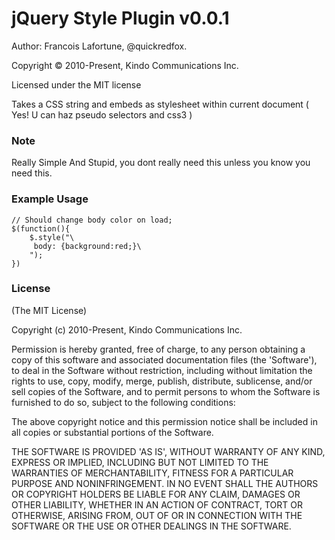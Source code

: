 # jQuery Style Plugin v0.0.1 #

Author: Francois Lafortune, @quickredfox.

Copyright &copy; 2010-Present, Kindo Communications Inc.

Licensed under the MIT license

Takes a CSS string and embeds as stylesheet within current document ( Yes! U can haz pseudo selectors and css3 )

### Note ###

Really Simple And Stupid, you dont really need this unless you know you need this. 

### Example Usage ###
    
    // Should change body color on load;
	$(function(){
	    $.style("\
	     body: {background:red;}\
	    ");	
	})
	

### License ###

(The MIT License)

Copyright (c) 2010-Present, Kindo Communications Inc.

Permission is hereby granted, free of charge, to any person obtaining
a copy of this software and associated documentation files (the
'Software'), to deal in the Software without restriction, including
without limitation the rights to use, copy, modify, merge, publish,
distribute, sublicense, and/or sell copies of the Software, and to
permit persons to whom the Software is furnished to do so, subject to
the following conditions:

The above copyright notice and this permission notice shall be
included in all copies or substantial portions of the Software.

THE SOFTWARE IS PROVIDED 'AS IS', WITHOUT WARRANTY OF ANY KIND,
EXPRESS OR IMPLIED, INCLUDING BUT NOT LIMITED TO THE WARRANTIES OF
MERCHANTABILITY, FITNESS FOR A PARTICULAR PURPOSE AND NONINFRINGEMENT.
IN NO EVENT SHALL THE AUTHORS OR COPYRIGHT HOLDERS BE LIABLE FOR ANY
CLAIM, DAMAGES OR OTHER LIABILITY, WHETHER IN AN ACTION OF CONTRACT,
TORT OR OTHERWISE, ARISING FROM, OUT OF OR IN CONNECTION WITH THE
SOFTWARE OR THE USE OR OTHER DEALINGS IN THE SOFTWARE.